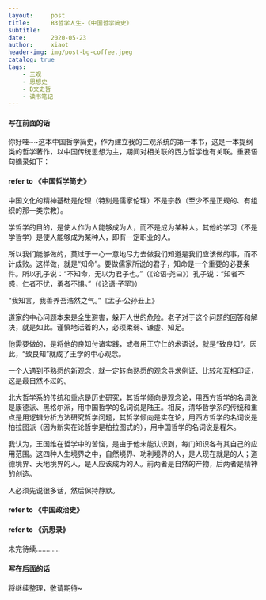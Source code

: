 ```yaml
---
layout:     post
title:      B3哲学人生-《中国哲学简史》
subtitle:   
date:       2020-05-23
author:     xiaot
header-img: img/post-bg-coffee.jpeg
catalog: true
tags:
    - 三观
    - 思想史
    - B文史哲
    - 读书笔记	
---
```

#### 写在前面的话

你好哇~~这本中国哲学简史，作为建立我的三观系统的第一本书，这是一本提纲类的哲学著作，以中国传统思想为主，期间对相关联的西方哲学也有关联。重要语句摘录如下：


#### refer to 《中国哲学简史》

中国文化的精神基础是伦理（特别是儒家伦理）不是宗教（至少不是正规的、有组织的那一类宗教）。

学哲学的目的，是使人作为人能够成为人，而不是成为某种人。其他的学习（不是学哲学）是使人能够成为某种人，即有一定职业的人。

所以我们能够做的，莫过于一心一意地尽力去做我们知道是我们应该做的事，而不计成败。这样做，就是“知命”。要做儒家所说的君子，知命是一个重要的必要条件。所以孔子说：“不知命，无以为君子也。”（《论语·尧曰》）孔子说：“知者不惑，仁者不忧，勇者不惧。”（《论语·子罕》）

“我知言，我善养吾浩然之气。”《孟子·公孙丑上》

道家的中心问题本来是全生避害，躲开人世的危险。老子对于这个问题的回答和解决，就是如此。谨慎地活着的人，必须柔弱、谦虚、知足。

他需要做的，是将他的良知付诸实践，或者用王守仁的术语说，就是“致良知”。因此，“致良知”就成了王学的中心观念。

一个人遇到不熟悉的新观念，就一定转向熟悉的观念寻求例证、比较和互相印证，这是最自然不过的。

北大哲学系的传统和重点是历史研究，其哲学倾向是观念论，用西方哲学的名词说是康德派、黑格尔派，用中国哲学的名词说是陆王。相反，清华哲学系的传统和重点是用逻辑分析方法研究哲学问题，其哲学倾向是实在论，用西方哲学的名词说是柏拉图派（因为新实在论哲学是柏拉图式的），用中国哲学的名词说是程朱。

我认为，王国维在哲学中的苦恼，是由于他未能认识到，每门知识各有其自己的应用范围。这四种人生境界之中，自然境界、功利境界的人，是人现在就是的人；道德境界、天地境界的人，是人应该成为的人。前两者是自然的产物，后两者是精神的创造。

人必须先说很多话，然后保持静默。

#### refer to 《中国政治史》



#### refer to 《沉思录》





#### 



未完待续…………


#### 写在后面的话

将继续整理，敬请期待~